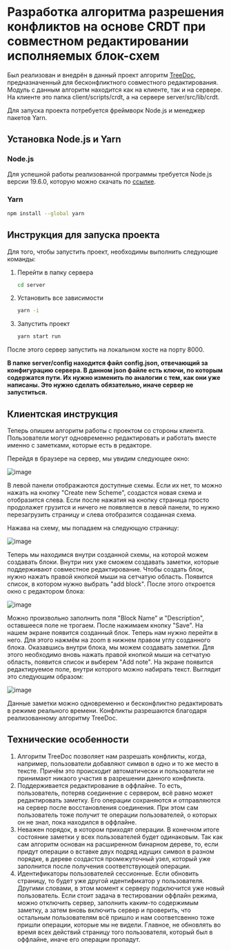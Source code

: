 # Разработка алгоритма разрешения конфликтов на основе CRDT при совместном редактировании исполняемых блок-схем
Был реализован и внедрён в данный проект алгоритм [TreeDoc](https://inria.hal.science/inria-00445975/document), предназначенный для бесконфликтного совместного редактирования. Модуль с данным алгоритм находится как на клиенте, так и на сервере. На клиенте это папка client/scripts/crdt, а на сервере server/src/lib/crdt.  

Для запуска проекта потребуется фреймворк Node.js и менеджер пакетов Yarn. 

## Установка Node.js и Yarn
### Node.js
Для успешной работы реализованной программы требуется Node.js версии 19.6.0, которую можно скачать по [ссылке](https://nodejs.org/en/blog/release/v19.6.0). 
### Yarn
```bash
npm install --global yarn
```
## Инструкция для запуска проекта
Для того, чтобы запустить проект, необходимы выполнить следующие команды:
1. Перейти в папку сервера
    ```bash
    cd server
    ```
2. Установить все зависимости
    ```bash
    yarn -i
    ```
3. Запустить проект
    ```bash
    yarn start run
    ```
После этого сервер запустить на локальном хосте на порту 8000. 

**В папке server/config находится файл config.json, отвечающий за конфигурацию сервера. В данном json файле есть ключи, по которым содержатся пути. Их нужно изменить по аналогии с тем, как они уже написаны. Это нужно сделать обязательно, иначе сервер не запуститься.**


## Клиентская инструкция
Теперь опишем алгоритм работы с проектом со стороны клиента. Пользователи могут одновременно редактировать и работать вместе именно с заметками, которые есть в редакторе. 

Перейдя в браузере на сервер, мы увидим следующее окно:

![image](https://github.com/AlexMartpr/diploma/assets/68010217/b28c7aab-262a-405d-b092-3d2ea1f2f1c9)

В левой панели отображаются доступные схемы. Если их нет, то можно нажать на кнопку "Create new Scheme", создастся новая схема и отобразится слева. Если после нажатия на кнопку страница просто продолажет грузится и ничего не появляется в левой панели, то нужно перезагрузить страницу и слева отобразится созданная схема.

Нажава на схему, мы попадаем на следующую страницу:

![image](https://github.com/AlexMartpr/diploma/assets/68010217/99d86852-d5c4-4b19-8b47-12788bcab896)

Теперь мы находимся внутри созданной схемы, на которой можем создавать блоки. Внутри них уже сможем создавать заметки, которые поддерживают совместное редактирование.
Чтобы создать блок, нужно нажать правой кнопкой мыши на сетчатую область. Появится список, в котором нужно выбрать "add block". После этого откроется окно с редактором блока:

![image](https://github.com/AlexMartpr/diploma/assets/68010217/a1084120-7cbd-4b22-a2cb-3f309dae314a)

Можно произвольно заполнить поля "Block Name" и "Description", оставшееся поле не трогаем. После нажимаем кнопку "Save". На нашем экране появится созданный блок. Теперь нам нужно перейти в него. Для этого нажмём на zoom в нижнем правом углу созданного блока. 
Оказавшись внутри блока, мы можем создавать заметки. Для этого необходимо вновь нажать правой кнопкой мыши на сетчатую область, появится список и выберем "Add note". 
На экране появится редактируемое поле, внутри которого можно набирать текст. Выглядит это следующим образом:

![image](https://github.com/AlexMartpr/diploma/assets/68010217/c0cb3ac6-bc2c-43a1-83e7-41e9cfddb26d)

Данные заметки можно одновременно и бесконфликтно редактировать в режиме реального времени. Конфликты разрешаются благодаря реализованному алгоритму TreeDoc.

## Технические особенности
1. Алгоритм TreeDoc позволяет нам разрешать конфликты, когда, например, пользователи добавляют символ в одно и то же место в тексте. Причём это происходит автоматически и пользователи не принимают никаого участия в разрешении данного конфликта. 
2. Поддерживается редактирование в оффлайне. То есть, пользователь, потеряв соединение с сервером, всё равно может редактировать заметку. Его операции сохраняются и отправляются на сервер после восстановления соединения. При этом сам пользователь тоже получит те операции пользователей, о которых он не знал, пока находился в оффлайне. 
3. Неважен порядок, в котором приходят операции. В конечном итоге состояние заметки у всех пользователей будет одинаковым. Так как сам алгоритм основан на расширенном бинарном дереве, то, если придут операции о вставке двух подряд идущих символ в разном порядке, в дереве создастся промежуточный узел, который уже заполнится после получения соответствующей операции.
4. Идентификаторы пользователей сессионные. Если обновить страницу, то будет уже другой идентификатор у пользователя. Другими словами, в этом момент к серверу подключится уже новый пользователь. Если стоит задача в тестировании оффлайн режима, можно отключить сервер, заполнить каким-то содержимым заметку, а затем вновь включить сервер и проверить, что остальным пользователям всё пришло и нам соответсвенно тоже пришли операции, которые мы не видели. Главное, не обновлять во время всех действий страницу того пользователя, который был в оффлайне, иначе его операции пропадут. 



